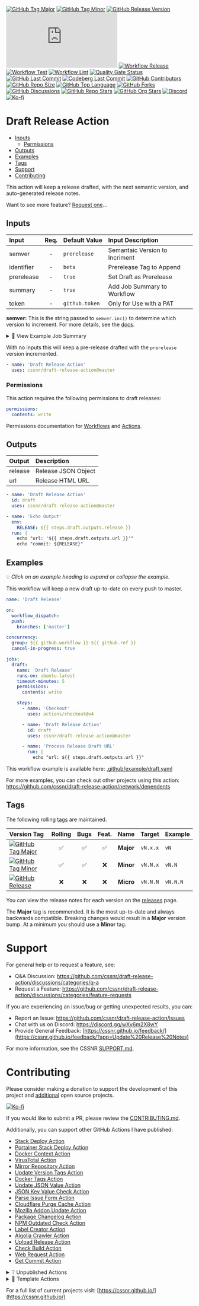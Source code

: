 [![GitHub Tag Major](https://img.shields.io/github/v/tag/cssnr/draft-release-action?sort=semver&filter=!v*.*&logo=git&logoColor=white&labelColor=585858&label=%20)](https://github.com/cssnr/draft-release-action/tags)
[![GitHub Tag Minor](https://img.shields.io/github/v/tag/cssnr/draft-release-action?sort=semver&filter=!v*.*.*&logo=git&logoColor=white&labelColor=585858&label=%20)](https://github.com/cssnr/draft-release-action/releases)
[![GitHub Release Version](https://img.shields.io/github/v/release/cssnr/draft-release-action?logo=git&logoColor=white&labelColor=585858&label=%20)](https://github.com/cssnr/draft-release-action/releases/latest)
[![GitHub Dist Size](https://img.shields.io/github/size/cssnr/draft-release-action/dist%2Findex.js?logo=bookstack&logoColor=white&label=dist%20size)](https://github.com/cssnr/draft-release-action/blob/master/src/index.js)
[![Workflow Release](https://img.shields.io/github/actions/workflow/status/cssnr/draft-release-action/release.yaml?logo=cachet&label=release)](https://github.com/cssnr/draft-release-action/actions/workflows/release.yaml)
[![Workflow Test](https://img.shields.io/github/actions/workflow/status/cssnr/draft-release-action/test.yaml?logo=cachet&label=test)](https://github.com/cssnr/draft-release-action/actions/workflows/test.yaml)
[![Workflow Lint](https://img.shields.io/github/actions/workflow/status/cssnr/draft-release-action/lint.yaml?logo=cachet&label=lint)](https://github.com/cssnr/draft-release-action/actions/workflows/lint.yaml)
[![Quality Gate Status](https://sonarcloud.io/api/project_badges/measure?project=cssnr_draft-release-action&metric=alert_status)](https://sonarcloud.io/summary/new_code?id=cssnr_draft-release-action)
[![GitHub Last Commit](https://img.shields.io/github/last-commit/cssnr/draft-release-action?logo=github&label=updated)](https://github.com/cssnr/draft-release-action/pulse)
[![Codeberg Last Commit](https://img.shields.io/gitea/last-commit/cssnr/draft-release-action/master?gitea_url=https%3A%2F%2Fcodeberg.org%2F&logo=codeberg&logoColor=white&label=updated)](https://codeberg.org/cssnr/draft-release-action)
[![GitHub Contributors](https://img.shields.io/github/contributors/cssnr/draft-release-action?logo=github)](https://github.com/cssnr/draft-release-action/graphs/contributors)
[![GitHub Repo Size](https://img.shields.io/github/repo-size/cssnr/draft-release-action?logo=bookstack&logoColor=white&label=repo%20size)](https://github.com/cssnr/draft-release-action?tab=readme-ov-file#readme)
[![GitHub Top Language](https://img.shields.io/github/languages/top/cssnr/draft-release-action?logo=htmx)](https://github.com/cssnr/draft-release-action)
[![GitHub Forks](https://img.shields.io/github/forks/cssnr/draft-release-action?style=flat&logo=github)](https://github.com/cssnr/draft-release-action/forks)
[![GitHub Discussions](https://img.shields.io/github/discussions/cssnr/draft-release-action?logo=github)](https://github.com/cssnr/draft-release-action/discussions)
[![GitHub Repo Stars](https://img.shields.io/github/stars/cssnr/draft-release-action?style=flat&logo=github)](https://github.com/cssnr/draft-release-action/stargazers)
[![GitHub Org Stars](https://img.shields.io/github/stars/cssnr?style=flat&logo=github&label=org%20stars)](https://cssnr.github.io/)
[![Discord](https://img.shields.io/discord/899171661457293343?logo=discord&logoColor=white&label=discord&color=7289da)](https://discord.gg/wXy6m2X8wY)
[![Ko-fi](https://img.shields.io/badge/Ko--fi-72a5f2?logo=kofi&label=support)](https://ko-fi.com/cssnr)

# Draft Release Action

- [Inputs](#Inputs)
  - [Permissions](#Permissions)
- [Outputs](#Outputs)
- [Examples](#Examples)
- [Tags](#Tags)
- [Support](#Support)
- [Contributing](#Contributing)

This action will keep a release drafted, with the next semantic version, and auto-generated release notes.

Want to see more feature? [Request one](https://github.com/cssnr/draft-release-action/discussions/categories/feature-requests)...

## Inputs

| Input      | Req. | Default&nbsp;Value | Input&nbsp;Description         |
| :--------- | :--: | :----------------- | :----------------------------- |
| semver     |  -   | `prerelease`       | Semantaic Version to Incriment |
| identifier |  -   | `beta`             | Prerelease Tag to Append       |
| prerelease |  -   | `true`             | Set Draft as Prerelease        |
| summary    |  -   | `true`             | Add Job Summary to Workflow    |
| token      |  -   | `github.token`     | Only for Use with a PAT        |

**semver:** This is the string passed to `semver.inc()` to determine which version to increment.
For more details, see the [docs](https://github.com/npm/node-semver?tab=readme-ov-file#functions).

<details><summary>👀 View Example Job Summary</summary>

---

Coming Soon...

---

</details>

With no inputs this will keep a pre-release drafted with the `prerelease` version incremented.

```yaml
- name: 'Draft Release Action'
  uses: cssnr/draft-release-action@master
```

### Permissions

This action requires the following permissions to draft releases:

```yaml
permissions:
  contents: write
```

Permissions documentation for [Workflows](https://docs.github.com/en/actions/writing-workflows/choosing-what-your-workflow-does/controlling-permissions-for-github_token) and [Actions](https://docs.github.com/en/actions/security-for-github-actions/security-guides/automatic-token-authentication).

## Outputs

| Output  | Description         |
| :------ | :------------------ |
| release | Release JSON Object |
| url     | Release HTML URL    |

```yaml
- name: 'Draft Release Action'
  id: draft
  uses: cssnr/draft-release-action@master

- name: 'Echo Output'
  env:
    RELEASE: ${{ steps.draft.outputs.release }}
  run: |
    echo "url: '${{ steps.draft.outputs.url }}'"
    echo "commit: ${RELEASE}"
```

## Examples

💡 _Click on an example heading to expand or collapse the example._

This workflow will keep a new draft up-to-date on every push to master.

```yaml
name: 'Draft Release'

on:
  workflow_dispatch:
  push:
    branches: ['master']

concurrency:
  group: ${{ github.workflow }}-${{ github.ref }}
  cancel-in-progress: true

jobs:
  draft:
    name: 'Draft Release'
    runs-on: ubuntu-latest
    timeout-minutes: 5
    permissions:
      contents: write

    steps:
      - name: 'Checkout'
        uses: actions/checkout@v4

      - name: 'Draft Release Action'
        id: draft
        uses: cssnr/draft-release-action@master

      - name: 'Process Release Draft URL'
        run: |
          echo "url: ${{ steps.draft.outputs.url }}"
```

This workflow example is available here: [.github/example/draft.yaml](.github/example/draft.yaml)

For more examples, you can check out other projects using this action:  
https://github.com/cssnr/draft-release-action/network/dependents

## Tags

The following rolling [tags](https://github.com/cssnr/draft-release-action/tags) are maintained.

| Version&nbsp;Tag                                                                                                                                                                                                         | Rolling | Bugs | Feat. |   Name    |  Target  | Example  |
| :----------------------------------------------------------------------------------------------------------------------------------------------------------------------------------------------------------------------- | :-----: | :--: | :---: | :-------: | :------: | :------- |
| [![GitHub Tag Major](https://img.shields.io/github/v/tag/cssnr/draft-release-action?sort=semver&filter=!v*.*&style=for-the-badge&label=%20&color=44cc10)](https://github.com/cssnr/draft-release-action/releases/latest) |   ✅    |  ✅  |  ✅   | **Major** | `vN.x.x` | `vN`     |
| [![GitHub Tag Minor](https://img.shields.io/github/v/tag/cssnr/draft-release-action?sort=semver&filter=!v*.*.*&style=for-the-badge&label=%20&color=blue)](https://github.com/cssnr/draft-release-action/releases/latest) |   ✅    |  ✅  |  ❌   | **Minor** | `vN.N.x` | `vN.N`   |
| [![GitHub Release](https://img.shields.io/github/v/release/cssnr/draft-release-action?style=for-the-badge&label=%20&color=red)](https://github.com/cssnr/draft-release-action/releases/latest)                           |   ❌    |  ❌  |  ❌   | **Micro** | `vN.N.N` | `vN.N.N` |

You can view the release notes for each version on the [releases](https://github.com/cssnr/draft-release-action/releases) page.

The **Major** tag is recommended. It is the most up-to-date and always backwards compatible.
Breaking changes would result in a **Major** version bump. At a minimum you should use a **Minor** tag.

# Support

For general help or to request a feature, see:

- Q&A Discussion: https://github.com/cssnr/draft-release-action/discussions/categories/q-a
- Request a Feature: https://github.com/cssnr/draft-release-action/discussions/categories/feature-requests

If you are experiencing an issue/bug or getting unexpected results, you can:

- Report an Issue: https://github.com/cssnr/draft-release-action/issues
- Chat with us on Discord: https://discord.gg/wXy6m2X8wY
- Provide General Feedback: [https://cssnr.github.io/feedback/](https://cssnr.github.io/feedback/?app=Update%20Release%20Notes)

For more information, see the CSSNR [SUPPORT.md](https://github.com/cssnr/.github/blob/master/.github/SUPPORT.md#support).

# Contributing

Please consider making a donation to support the development of this project
and [additional](https://cssnr.com/) open source projects.

[![Ko-fi](https://ko-fi.com/img/githubbutton_sm.svg)](https://ko-fi.com/cssnr)

If you would like to submit a PR, please review the [CONTRIBUTING.md](#contributing-ov-file).

Additionally, you can support other GitHub Actions I have published:

- [Stack Deploy Action](https://github.com/cssnr/stack-deploy-action?tab=readme-ov-file#readme)
- [Portainer Stack Deploy Action](https://github.com/cssnr/portainer-stack-deploy-action?tab=readme-ov-file#readme)
- [Docker Context Action](https://github.com/cssnr/docker-context-action?tab=readme-ov-file#readme)
- [VirusTotal Action](https://github.com/cssnr/virustotal-action?tab=readme-ov-file#readme)
- [Mirror Repository Action](https://github.com/cssnr/mirror-repository-action?tab=readme-ov-file#readme)
- [Update Version Tags Action](https://github.com/cssnr/update-version-tags-action?tab=readme-ov-file#readme)
- [Docker Tags Action](https://github.com/cssnr/docker-tags-action?tab=readme-ov-file#readme)
- [Update JSON Value Action](https://github.com/cssnr/update-json-value-action?tab=readme-ov-file#readme)
- [JSON Key Value Check Action](https://github.com/cssnr/json-key-value-check-action?tab=readme-ov-file#readme)
- [Parse Issue Form Action](https://github.com/cssnr/parse-issue-form-action?tab=readme-ov-file#readme)
- [Cloudflare Purge Cache Action](https://github.com/cssnr/cloudflare-purge-cache-action?tab=readme-ov-file#readme)
- [Mozilla Addon Update Action](https://github.com/cssnr/mozilla-addon-update-action?tab=readme-ov-file#readme)
- [Package Changelog Action](https://github.com/cssnr/package-changelog-action?tab=readme-ov-file#readme)
- [NPM Outdated Check Action](https://github.com/cssnr/npm-outdated-action?tab=readme-ov-file#readme)
- [Label Creator Action](https://github.com/cssnr/label-creator-action?tab=readme-ov-file#readme)
- [Algolia Crawler Action](https://github.com/cssnr/algolia-crawler-action?tab=readme-ov-file#readme)
- [Upload Release Action](https://github.com/cssnr/upload-release-action?tab=readme-ov-file#readme)
- [Check Build Action](https://github.com/cssnr/check-build-action?tab=readme-ov-file#readme)
- [Web Request Action](https://github.com/cssnr/web-request-action?tab=readme-ov-file#readme)
- [Get Commit Action](https://github.com/cssnr/get-commit-action?tab=readme-ov-file#readme)

<details><summary>❔ Unpublished Actions</summary>

These actions are not published on the Marketplace, but may be useful.

- [cssnr/draft-release-action](https://github.com/cssnr/draft-release-action?tab=readme-ov-file#readme) - Keep a draft release ready to publish.
- [cssnr/env-json-action](https://github.com/cssnr/env-json-action?tab=readme-ov-file#readme) - Convert env file to json or vice versa.
- [cssnr/push-artifacts-action](https://github.com/cssnr/push-artifacts-action?tab=readme-ov-file#readme) - Sync files to a remote host with rsync.
- [smashedr/update-release-notes-action](https://github.com/smashedr/update-release-notes-action?tab=readme-ov-file#readme) - Update release notes.
- [smashedr/combine-release-notes-action](https://github.com/smashedr/combine-release-notes-action?tab=readme-ov-file#readme) - Combine release notes.

---

</details>

<details><summary>📝 Template Actions</summary>

These are basic action templates that I use for creating new actions.

- [js-test-action](https://github.com/smashedr/js-test-action?tab=readme-ov-file#readme) - JavaScript
- [py-test-action](https://github.com/smashedr/py-test-action?tab=readme-ov-file#readme) - Python
- [ts-test-action](https://github.com/smashedr/ts-test-action?tab=readme-ov-file#readme) - TypeScript
- [docker-test-action](https://github.com/smashedr/docker-test-action?tab=readme-ov-file#readme) - Docker Image

Note: The `docker-test-action` builds, runs and pushes images to [GitHub Container Registry](https://docs.github.com/en/packages/working-with-a-github-packages-registry/working-with-the-container-registry).

---

</details>

For a full list of current projects visit: [https://cssnr.github.io/](https://cssnr.github.io/)
